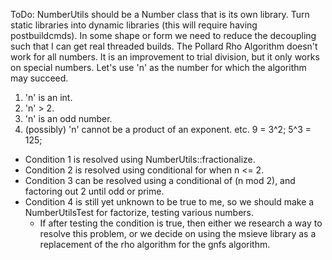 ToDo:
NumberUtils should be a Number class that is its own library.
Turn static libraries into dynamic libraries (this will require having postbuildcmds).
In some shape or form we need to reduce the decoupling such that I can get real threaded builds.
The Pollard Rho Algorithm doesn't work for all numbers. It is an improvement to trial division, but it only works on special numbers. Let's use 'n' as the number for which the algorithm may succeed. 
1. 'n' is an int.
2. 'n' > 2.
3. 'n' is an odd number.
4. (possibly) 'n' cannot be a product of an exponent. etc. 9 = 3^2; 5^3 = 125;

- Condition 1 is resolved using NumberUtils::fractionalize.
- Condition 2 is resolved using conditional for when n <= 2.
- Condition 3 can be resolved using a conditional of (n mod 2), and factoring out 2 until odd or prime.
- Condition 4 is still yet unknown to be true to me, so we should make a NumberUtilsTest for factorize, testing various numbers.
  - If after testing the condition is true, then either we research a way to resolve this problem, or we decide on using the msieve library as a replacement of the rho algorithm for the gnfs algorithm.
